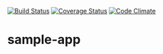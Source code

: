 [![Build Status](https://travis-ci.org/drs0ffic3/sample-app.svg?branch=master)](https://travis-ci.org/drs0ffic3/sample-app)
[![Coverage Status](https://coveralls.io/repos/drs0ffic3/sample-app/badge.svg?branch=master)](https://coveralls.io/r/drs0ffic3/sample-app?branch=master)
[![Code Climate](https://codeclimate.com/github/drs0ffic3/sample-app/badges/gpa.svg)](https://codeclimate.com/github/drs0ffic3/sample-app)

# sample-app
